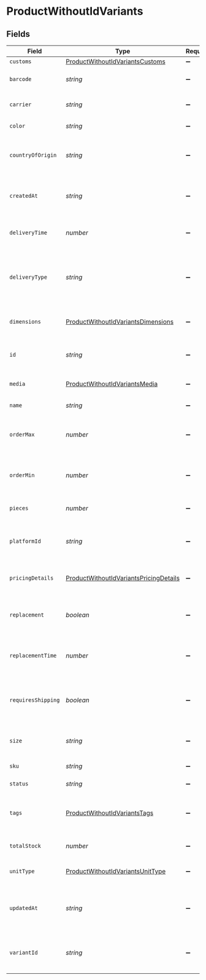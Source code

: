 # ProductWithoutIdVariants


## Fields

| Field                                                                                                   | Type                                                                                                    | Required                                                                                                | Description                                                                                             |
| ------------------------------------------------------------------------------------------------------- | ------------------------------------------------------------------------------------------------------- | ------------------------------------------------------------------------------------------------------- | ------------------------------------------------------------------------------------------------------- |
| `customs`                                                                                               | [ProductWithoutIdVariantsCustoms](../../models/shared/productwithoutidvariantscustoms.md)               | :heavy_minus_sign:                                                                                      | N/A                                                                                                     |
| `barcode`                                                                                               | *string*                                                                                                | :heavy_minus_sign:                                                                                      | The barcode for the item.                                                                               |
| `carrier`                                                                                               | *string*                                                                                                | :heavy_minus_sign:                                                                                      | The name of the carrier.                                                                                |
| `color`                                                                                                 | *string*                                                                                                | :heavy_minus_sign:                                                                                      | The color of the item.                                                                                  |
| `countryOfOrigin`                                                                                       | *string*                                                                                                | :heavy_minus_sign:                                                                                      | The country of origin of the item. (ISO 3166-1)                                                         |
| `createdAt`                                                                                             | *string*                                                                                                | :heavy_minus_sign:                                                                                      | The date when the variant was created. (ISO 8601)                                                       |
| `deliveryTime`                                                                                          | *number*                                                                                                | :heavy_minus_sign:                                                                                      | The regular delivery time of the item.                                                                  |
| `deliveryType`                                                                                          | *string*                                                                                                | :heavy_minus_sign:                                                                                      | The type of delivery (e.g. Same-Day Delivery, Standard 48h).                                            |
| `dimensions`                                                                                            | [ProductWithoutIdVariantsDimensions](../../models/shared/productwithoutidvariantsdimensions.md)         | :heavy_minus_sign:                                                                                      | The size and weight information of the item..                                                           |
| `id`                                                                                                    | *string*                                                                                                | :heavy_minus_sign:                                                                                      | Unique identifier of the variant within delta.                                                          |
| `media`                                                                                                 | [ProductWithoutIdVariantsMedia](../../models/shared/productwithoutidvariantsmedia.md)                   | :heavy_minus_sign:                                                                                      | The media files of the item.                                                                            |
| `name`                                                                                                  | *string*                                                                                                | :heavy_minus_sign:                                                                                      | The name of the item.                                                                                   |
| `orderMax`                                                                                              | *number*                                                                                                | :heavy_minus_sign:                                                                                      | The maximum order quantity of the item.                                                                 |
| `orderMin`                                                                                              | *number*                                                                                                | :heavy_minus_sign:                                                                                      | The minimum order quantity of the item.                                                                 |
| `pieces`                                                                                                | *number*                                                                                                | :heavy_minus_sign:                                                                                      | The number of package pieces.                                                                           |
| `platformId`                                                                                            | *string*                                                                                                | :heavy_minus_sign:                                                                                      | The platform-specific ID of the product.                                                                |
| `pricingDetails`                                                                                        | [ProductWithoutIdVariantsPricingDetails](../../models/shared/productwithoutidvariantspricingdetails.md) | :heavy_minus_sign:                                                                                      | The price information about the item.                                                                   |
| `replacement`                                                                                           | *boolean*                                                                                               | :heavy_minus_sign:                                                                                      | Boolean flag whether the item is replaceable.                                                           |
| `replacementTime`                                                                                       | *number*                                                                                                | :heavy_minus_sign:                                                                                      | The regular replacement delivery time of the item.                                                      |
| `requiresShipping`                                                                                      | *boolean*                                                                                               | :heavy_minus_sign:                                                                                      | Boolean flag whether the item requires shipping.                                                        |
| `size`                                                                                                  | *string*                                                                                                | :heavy_minus_sign:                                                                                      | The size of the item, For example "M".                                                                  |
| `sku`                                                                                                   | *string*                                                                                                | :heavy_minus_sign:                                                                                      | The SKU of the item.                                                                                    |
| `status`                                                                                                | *string*                                                                                                | :heavy_minus_sign:                                                                                      | The status of the item.                                                                                 |
| `tags`                                                                                                  | [ProductWithoutIdVariantsTags](../../models/shared/productwithoutidvariantstags.md)                     | :heavy_minus_sign:                                                                                      | The individual tags or attributes of the item.                                                          |
| `totalStock`                                                                                            | *number*                                                                                                | :heavy_minus_sign:                                                                                      | The total stock of the item.                                                                            |
| `unitType`                                                                                              | [ProductWithoutIdVariantsUnitType](../../models/shared/productwithoutidvariantsunittype.md)             | :heavy_minus_sign:                                                                                      | The unit type of the item.                                                                              |
| `updatedAt`                                                                                             | *string*                                                                                                | :heavy_minus_sign:                                                                                      | The date when the variant was last updated. (ISO 8601)                                                  |
| `variantId`                                                                                             | *string*                                                                                                | :heavy_minus_sign:                                                                                      | The platform-specific ID of the variant.                                                                |